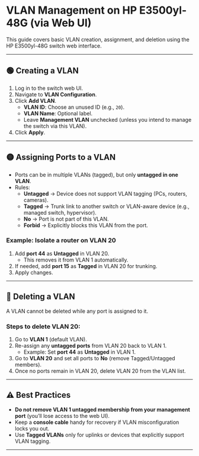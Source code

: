 # VLAN Management on HP E3500yl-48G (via Web UI)

This guide covers basic VLAN creation, assignment, and deletion using the HP E3500yl-48G switch web interface.

---

## 🟢 Creating a VLAN
1. Log in to the switch web UI.
2. Navigate to **VLAN Configuration**.
3. Click **Add VLAN**.
   - **VLAN ID**: Choose an unused ID (e.g., `20`).
   - **VLAN Name**: Optional label.
   - Leave **Management VLAN** unchecked (unless you intend to manage the switch via this VLAN).
4. Click **Apply**.

---

## 🟡 Assigning Ports to a VLAN
- Ports can be in multiple VLANs (tagged), but only **untagged in one VLAN**.
- Rules:
  - **Untagged** → Device does not support VLAN tagging (PCs, routers, cameras).
  - **Tagged** → Trunk link to another switch or VLAN-aware device (e.g., managed switch, hypervisor).
  - **No** → Port is not part of this VLAN.
  - **Forbid** → Explicitly blocks this VLAN from the port.

### Example: Isolate a router on VLAN 20
1. Add **port 44** as **Untagged** in VLAN 20.
   - This removes it from VLAN 1 automatically.
2. If needed, add **port 15** as **Tagged** in VLAN 20 for trunking.
3. Apply changes.

---

## 🔴 Deleting a VLAN
A VLAN cannot be deleted while any port is assigned to it.

### Steps to delete VLAN 20:
1. Go to **VLAN 1** (default VLAN).
2. Re-assign any **untagged ports** from VLAN 20 back to VLAN 1.
   - Example: Set **port 44** as **Untagged** in VLAN 1.
3. Go to **VLAN 20** and set all ports to **No** (remove Tagged/Untagged members).
4. Once no ports remain in VLAN 20, delete VLAN 20 from the VLAN list.

---

## ⚠️ Best Practices
- **Do not remove VLAN 1 untagged membership from your management port** (you’ll lose access to the web UI).
- Keep a **console cable** handy for recovery if VLAN misconfiguration locks you out.
- Use **Tagged VLANs** only for uplinks or devices that explicitly support VLAN tagging.

---
